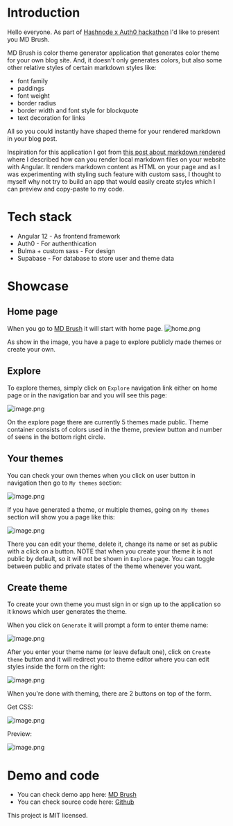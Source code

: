 # Introduction

Hello everyone. As part of [Hashnode x Auth0 hackathon](https://townhall.hashnode.com/auth0-hackathon?source=events_widget) I'd like to present you MD Brush. 

MD Brush is color theme generator application that generates color theme for your own blog site. And, it doesn't only generates colors, but also some other relative styles of certain markdown styles like:

- font family
- paddings
- font weight
- border radius
- border width and font style for blockquote
- text decoration for links

All so you could instantly have shaped theme for your rendered markdown in your blog post.

Inspiration for this application I got from [this post about markdown rendered](https://mbosnjak.hashnode.dev/render-your-markdown-file-in-angular-with-ngx-markdown-and-httpclient) where I described how can you render local markdown files on your website with Angular. It renders markdown content as HTML on your page and as I was experimenting with styling such feature with custom sass, I thought to myself why not try to build an app that would easily create styles which I can preview and copy-paste to my code.

# Tech stack

- Angular 12 - As frontend framework
- Auth0 - For authenthication
- Bulma + custom sass - For design
- Supabase - For database to store user and theme data

# Showcase

## Home page

When you go to [MD Brush](https://md-brush.vercel.app/) it will start with home page.
![home.png](https://cdn.hashnode.com/res/hashnode/image/upload/v1630420875794/txUJV3GKy.png)

As show in the image, you have a page to explore publicly made themes or create your own.

## Explore

To explore themes, simply click on `Explore` navigation link either on home page or in the navigation bar and you will see this page:

![image.png](https://cdn.hashnode.com/res/hashnode/image/upload/v1630421021597/mQAeu0gBt.png)

On the explore page there are currently 5 themes made public. Theme container consists of colors used in the theme, preview button and number of seens in the bottom right circle.

## Your themes

You can check your own themes when you click on user button in navigation then go to `My themes` section:

![image.png](https://cdn.hashnode.com/res/hashnode/image/upload/v1630421175020/7qYLTfnfIp.png)

If you have generated a theme, or multiple themes, going on `My themes` section will show you a page like this:

![image.png](https://cdn.hashnode.com/res/hashnode/image/upload/v1630421224047/Y6RpL3Pik.png)

There you can edit your theme, delete it, change its name or set as public with a click on a button.
NOTE that when you create your theme it is not public by default, so it will not be shown in `Explore` page. You can toggle between public and private states of the theme whenever you want.

## Create theme

To create your own theme you must sign in or sign up to the application so it knows which user generates the theme.

When you click on `Generate` it will prompt a form to enter theme name:

![image.png](https://cdn.hashnode.com/res/hashnode/image/upload/v1630421431098/2BWVD4yt5.png)

After you enter your theme name (or leave default one), click on `Create theme` button and it will redirect you to theme editor where you can edit styles inside the form on the right:

![image.png](https://cdn.hashnode.com/res/hashnode/image/upload/v1630421530499/ifl6PpCoV.png)

When you're done with theming, there are 2 buttons on top of the form.

Get CSS:

![image.png](https://cdn.hashnode.com/res/hashnode/image/upload/v1630421866622/DIKj94o5T.png)

Preview:

![image.png](https://cdn.hashnode.com/res/hashnode/image/upload/v1630421895360/QvhQtg8mpi.png)

# Demo and code

- You can check demo app here: [MD Brush](https://md-brush.vercel.app/)
- You can check source code here: [Github](https://github.com/mbos2/md-brush)

This project is MIT licensed.
